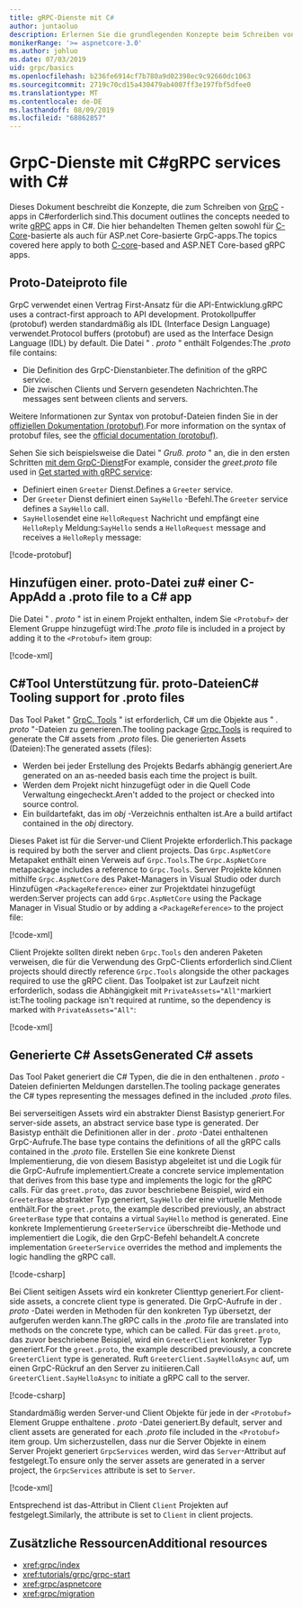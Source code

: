 ```yaml
---
title: gRPC-Dienste mit C#
author: juntaoluo
description: Erlernen Sie die grundlegenden Konzepte beim Schreiben von GrpC-Diensten mit C#.
monikerRange: '>= aspnetcore-3.0'
ms.author: johluo
ms.date: 07/03/2019
uid: grpc/basics
ms.openlocfilehash: b236fe6914cf7b780a9d02398ec9c92660dc1063
ms.sourcegitcommit: 2719c70cd15a430479ab4007ff3e197fbf5dfee0
ms.translationtype: MT
ms.contentlocale: de-DE
ms.lasthandoff: 08/09/2019
ms.locfileid: "68862857"
---
```

# <a name="grpc-services-with-c"></a><span data-ttu-id="051b4-103">GrpC-Dienste mit C\#</span><span class="sxs-lookup"><span data-stu-id="051b4-103">gRPC services with C\#</span></span>

<span data-ttu-id="051b4-104">Dieses Dokument beschreibt die Konzepte, die zum Schreiben von [GrpC](https://grpc.io/docs/guides/) -apps in C#erforderlich sind.</span><span class="sxs-lookup"><span data-stu-id="051b4-104">This document outlines the concepts needed to write [gRPC](https://grpc.io/docs/guides/) apps in C#.</span></span> <span data-ttu-id="051b4-105">Die hier behandelten Themen gelten sowohl für [C-Core](https://grpc.io/blog/grpc-stacks)-basierte als auch für ASP.net Core-basierte GrpC-apps.</span><span class="sxs-lookup"><span data-stu-id="051b4-105">The topics covered here apply to both [C-core](https://grpc.io/blog/grpc-stacks)-based and ASP.NET Core-based gRPC apps.</span></span>

## <a name="proto-file"></a><span data-ttu-id="051b4-106">Proto-Datei</span><span class="sxs-lookup"><span data-stu-id="051b4-106">proto file</span></span>

<span data-ttu-id="051b4-107">GrpC verwendet einen Vertrag First-Ansatz für die API-Entwicklung.</span><span class="sxs-lookup"><span data-stu-id="051b4-107">gRPC uses a contract-first approach to API development.</span></span> <span data-ttu-id="051b4-108">Protokollpuffer (protobuf) werden standardmäßig als IDL (Interface Design Language) verwendet.</span><span class="sxs-lookup"><span data-stu-id="051b4-108">Protocol buffers (protobuf) are used as the Interface Design Language (IDL) by default.</span></span> <span data-ttu-id="051b4-109">Die Datei " *. proto* " enthält Folgendes:</span><span class="sxs-lookup"><span data-stu-id="051b4-109">The *.proto* file contains:</span></span>

* <span data-ttu-id="051b4-110">Die Definition des GrpC-Dienstanbieter.</span><span class="sxs-lookup"><span data-stu-id="051b4-110">The definition of the gRPC service.</span></span>
* <span data-ttu-id="051b4-111">Die zwischen Clients und Servern gesendeten Nachrichten.</span><span class="sxs-lookup"><span data-stu-id="051b4-111">The messages sent between clients and servers.</span></span>

<span data-ttu-id="051b4-112">Weitere Informationen zur Syntax von protobuf-Dateien finden Sie in der [offiziellen Dokumentation (protobuf)](https://developers.google.com/protocol-buffers/docs/proto3).</span><span class="sxs-lookup"><span data-stu-id="051b4-112">For more information on the syntax of protobuf files, see the [official documentation (protobuf)](https://developers.google.com/protocol-buffers/docs/proto3).</span></span>

<span data-ttu-id="051b4-113">Sehen Sie sich beispielsweise die Datei " *Gruß. proto* " an, die in den ersten Schritten [mit dem GrpC-Dienst](xref:tutorials/grpc/grpc-start)</span><span class="sxs-lookup"><span data-stu-id="051b4-113">For example, consider the *greet.proto* file used in [Get started with gRPC service](xref:tutorials/grpc/grpc-start):</span></span>

* <span data-ttu-id="051b4-114">Definiert einen `Greeter` Dienst.</span><span class="sxs-lookup"><span data-stu-id="051b4-114">Defines a `Greeter` service.</span></span>
* <span data-ttu-id="051b4-115">Der `Greeter` Dienst definiert einen `SayHello` -Befehl.</span><span class="sxs-lookup"><span data-stu-id="051b4-115">The `Greeter` service defines a `SayHello` call.</span></span>
* <span data-ttu-id="051b4-116">`SayHello`sendet eine `HelloRequest` Nachricht und empfängt eine `HelloReply` Meldung:</span><span class="sxs-lookup"><span data-stu-id="051b4-116">`SayHello` sends a `HelloRequest` message and receives a `HelloReply` message:</span></span>

[!code-protobuf[](~/tutorials/grpc/grpc-start/sample/GrpcGreeter/Protos/greet.proto)]

## <a name="add-a-proto-file-to-a-c-app"></a><span data-ttu-id="051b4-117">Hinzufügen einer. proto-Datei zu\# einer C-App</span><span class="sxs-lookup"><span data-stu-id="051b4-117">Add a .proto file to a C\# app</span></span>

<span data-ttu-id="051b4-118">Die Datei " *. proto* " ist in einem Projekt enthalten, indem Sie `<Protobuf>` der Element Gruppe hinzugefügt wird:</span><span class="sxs-lookup"><span data-stu-id="051b4-118">The *.proto* file is included in a project by adding it to the `<Protobuf>` item group:</span></span>

[!code-xml[](~/tutorials/grpc/grpc-start/sample/GrpcGreeter/GrpcGreeter.csproj?highlight=2&range=7-9)]

## <a name="c-tooling-support-for-proto-files"></a><span data-ttu-id="051b4-119">C#Tool Unterstützung für. proto-Dateien</span><span class="sxs-lookup"><span data-stu-id="051b4-119">C# Tooling support for .proto files</span></span>

<span data-ttu-id="051b4-120">Das Tool Paket " [GrpC. Tools](https://www.nuget.org/packages/Grpc.Tools/) " ist erforderlich, C# um die Objekte aus " *. proto* "-Dateien zu generieren.</span><span class="sxs-lookup"><span data-stu-id="051b4-120">The tooling package [Grpc.Tools](https://www.nuget.org/packages/Grpc.Tools/) is required to generate the C# assets from *.proto* files.</span></span> <span data-ttu-id="051b4-121">Die generierten Assets (Dateien):</span><span class="sxs-lookup"><span data-stu-id="051b4-121">The generated assets (files):</span></span>

* <span data-ttu-id="051b4-122">Werden bei jeder Erstellung des Projekts Bedarfs abhängig generiert.</span><span class="sxs-lookup"><span data-stu-id="051b4-122">Are generated on an as-needed basis each time the project is built.</span></span>
* <span data-ttu-id="051b4-123">Werden dem Projekt nicht hinzugefügt oder in die Quell Code Verwaltung eingecheckt.</span><span class="sxs-lookup"><span data-stu-id="051b4-123">Aren't added to the project or checked into source control.</span></span>
* <span data-ttu-id="051b4-124">Ein buildartefakt, das im *obj* -Verzeichnis enthalten ist.</span><span class="sxs-lookup"><span data-stu-id="051b4-124">Are a build artifact contained in the *obj* directory.</span></span>

<span data-ttu-id="051b4-125">Dieses Paket ist für die Server-und Client Projekte erforderlich.</span><span class="sxs-lookup"><span data-stu-id="051b4-125">This package is required by both the server and client projects.</span></span> <span data-ttu-id="051b4-126">Das `Grpc.AspNetCore` Metapaket enthält einen Verweis auf `Grpc.Tools`.</span><span class="sxs-lookup"><span data-stu-id="051b4-126">The `Grpc.AspNetCore` metapackage includes a reference to `Grpc.Tools`.</span></span> <span data-ttu-id="051b4-127">Server Projekte können mithilfe `Grpc.AspNetCore` des Paket-Managers in Visual Studio oder durch Hinzufügen `<PackageReference>` einer zur Projektdatei hinzugefügt werden:</span><span class="sxs-lookup"><span data-stu-id="051b4-127">Server projects can add `Grpc.AspNetCore` using the Package Manager in Visual Studio or by adding a `<PackageReference>` to the project file:</span></span>

[!code-xml[](~/tutorials/grpc/grpc-start/sample/GrpcGreeter/GrpcGreeter.csproj?highlight=1&range=12)]

<span data-ttu-id="051b4-128">Client Projekte sollten direkt neben `Grpc.Tools` den anderen Paketen verweisen, die für die Verwendung des GrpC-Clients erforderlich sind.</span><span class="sxs-lookup"><span data-stu-id="051b4-128">Client projects should directly reference `Grpc.Tools` alongside the other packages required to use the gRPC client.</span></span> <span data-ttu-id="051b4-129">Das Toolpaket ist zur Laufzeit nicht erforderlich, sodass die Abhängigkeit mit `PrivateAssets="All"`markiert ist:</span><span class="sxs-lookup"><span data-stu-id="051b4-129">The tooling package isn't required at runtime, so the dependency is marked with `PrivateAssets="All"`:</span></span>

[!code-xml[](~/tutorials/grpc/grpc-start/sample/GrpcGreeterClient/GrpcGreeterClient.csproj?highlight=3&range=9-11)]

## <a name="generated-c-assets"></a><span data-ttu-id="051b4-130">Generierte C# Assets</span><span class="sxs-lookup"><span data-stu-id="051b4-130">Generated C# assets</span></span>

<span data-ttu-id="051b4-131">Das Tool Paket generiert die C# Typen, die die in den enthaltenen *. proto* -Dateien definierten Meldungen darstellen.</span><span class="sxs-lookup"><span data-stu-id="051b4-131">The tooling package generates the C# types representing the messages defined in the included *.proto* files.</span></span>

<span data-ttu-id="051b4-132">Bei serverseitigen Assets wird ein abstrakter Dienst Basistyp generiert.</span><span class="sxs-lookup"><span data-stu-id="051b4-132">For server-side assets, an abstract service base type is generated.</span></span> <span data-ttu-id="051b4-133">Der Basistyp enthält die Definitionen aller in der *. proto* -Datei enthaltenen GrpC-Aufrufe.</span><span class="sxs-lookup"><span data-stu-id="051b4-133">The base type contains the definitions of all the gRPC calls contained in the *.proto* file.</span></span> <span data-ttu-id="051b4-134">Erstellen Sie eine konkrete Dienst Implementierung, die von diesem Basistyp abgeleitet ist und die Logik für die GrpC-Aufrufe implementiert.</span><span class="sxs-lookup"><span data-stu-id="051b4-134">Create a concrete service implementation that derives from this base type and implements the logic for the gRPC calls.</span></span> <span data-ttu-id="051b4-135">Für das `greet.proto`, das zuvor beschriebene Beispiel, wird ein `GreeterBase` abstrakter Typ generiert, `SayHello` der eine virtuelle Methode enthält.</span><span class="sxs-lookup"><span data-stu-id="051b4-135">For the `greet.proto`, the example described previously, an abstract `GreeterBase` type that contains a virtual `SayHello` method is generated.</span></span> <span data-ttu-id="051b4-136">Eine konkrete Implementierung `GreeterService` überschreibt die-Methode und implementiert die Logik, die den GrpC-Befehl behandelt.</span><span class="sxs-lookup"><span data-stu-id="051b4-136">A concrete implementation `GreeterService` overrides the method and implements the logic handling the gRPC call.</span></span>

[!code-csharp[](~/tutorials/grpc/grpc-start/sample/GrpcGreeter/Services/GreeterService.cs?name=snippet)]

<span data-ttu-id="051b4-137">Bei Client seitigen Assets wird ein konkreter Clienttyp generiert.</span><span class="sxs-lookup"><span data-stu-id="051b4-137">For client-side assets, a concrete client type is generated.</span></span> <span data-ttu-id="051b4-138">Die GrpC-Aufrufe in der *. proto* -Datei werden in Methoden für den konkreten Typ übersetzt, der aufgerufen werden kann.</span><span class="sxs-lookup"><span data-stu-id="051b4-138">The gRPC calls in the *.proto* file are translated into methods on the concrete type, which can be called.</span></span> <span data-ttu-id="051b4-139">Für das `greet.proto`, das zuvor beschriebene Beispiel, wird ein `GreeterClient` konkreter Typ generiert.</span><span class="sxs-lookup"><span data-stu-id="051b4-139">For the `greet.proto`, the example described previously, a concrete `GreeterClient` type is generated.</span></span> <span data-ttu-id="051b4-140">Ruft `GreeterClient.SayHelloAsync` auf, um einen GrpC-Rückruf an den Server zu initiieren.</span><span class="sxs-lookup"><span data-stu-id="051b4-140">Call `GreeterClient.SayHelloAsync` to initiate a gRPC call to the server.</span></span>

[!code-csharp[](~/tutorials/grpc/grpc-start/sample/GrpcGreeterClient/Program.cs?highlight=3-6&name=snippet)]

<span data-ttu-id="051b4-141">Standardmäßig werden Server-und Client Objekte für jede in der `<Protobuf>` Element Gruppe enthaltene *. proto* -Datei generiert.</span><span class="sxs-lookup"><span data-stu-id="051b4-141">By default, server and client assets are generated for each *.proto* file included in the `<Protobuf>` item group.</span></span> <span data-ttu-id="051b4-142">Um sicherzustellen, dass nur die Server Objekte in einem Server Projekt generiert `GrpcServices` werden, wird das `Server`-Attribut auf festgelegt.</span><span class="sxs-lookup"><span data-stu-id="051b4-142">To ensure only the server assets are generated in a server project, the `GrpcServices` attribute is set to `Server`.</span></span>

[!code-xml[](~/tutorials/grpc/grpc-start/sample/GrpcGreeter/GrpcGreeter.csproj?highlight=2&range=7-9)]

<span data-ttu-id="051b4-143">Entsprechend ist das-Attribut in Client `Client` Projekten auf festgelegt.</span><span class="sxs-lookup"><span data-stu-id="051b4-143">Similarly, the attribute is set to `Client` in client projects.</span></span>

## <a name="additional-resources"></a><span data-ttu-id="051b4-144">Zusätzliche Ressourcen</span><span class="sxs-lookup"><span data-stu-id="051b4-144">Additional resources</span></span>

* <xref:grpc/index>
* <xref:tutorials/grpc/grpc-start>
* <xref:grpc/aspnetcore>
* <xref:grpc/migration>
